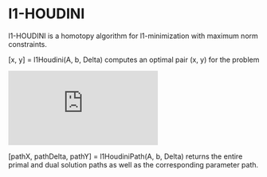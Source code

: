 # l1-HOUDINI

l1-HOUDINI is a homotopy algorithm for l1-minimization with maximum norm constraints.

[x, y] = l1Houdini(A, b, Delta) computes an optimal pair (x, y) for the problem

![equation](http://www.sciweavers.org/tex2img.php?eq=%5Cmin_x%20%5C%20%5CVert%20x%5CVert_1%20%5Cquad%20%5Cmathrm%7Bs.t.%7D%20%5C%20%5CVert%20A%20x%20-%20b%20%5CVert_%7B%5Cinfty%7D%20%5Cleq%20%5Cdelta&bc=White&fc=Black&im=jpg&fs=12&ff=arev&edit=0)

[pathX, pathDelta, pathY] = l1HoudiniPath(A, b, Delta) returns the entire primal and dual solution paths as well as the corresponding parameter path.